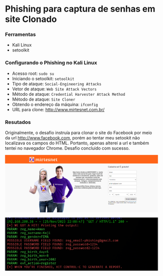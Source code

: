 # Phishing para captura de senhas em site Clonado

### Ferramentas

- Kali Linux
- setoolkit 

### Configurando o Phishing no Kali Linux

- Acesso root: ``` sudo su ```
- Iniciando o setoolkit: ``` setoolkit ```
- Tipo de ataque: ``` Social-Engineering Attacks ```
- Vetor de ataque: ``` Web Site Attack Vectors ```
- Método de ataque: ```Credential Harvester Attack Method ```
- Método de ataque: ``` Site Cloner ```
- Obtendo o endereço da máquina: ``` ifconfig ```
- URL para clone: http://www.mirtesnet.com.br/

### Resutados

Originalmente, o desafio instruía para clonar o site do Facebook por meio da url http://www.facebook.com, porém ao tentar meu setookit não localizava os campos do HTML. Portanto, apenas alterei a url e também tentei no navegador Chrome. Desafio concluido com sucesso. 

![Alt text](./site.png "Site clonado")

![Alt text](./senha.png "Captura de senhas")
